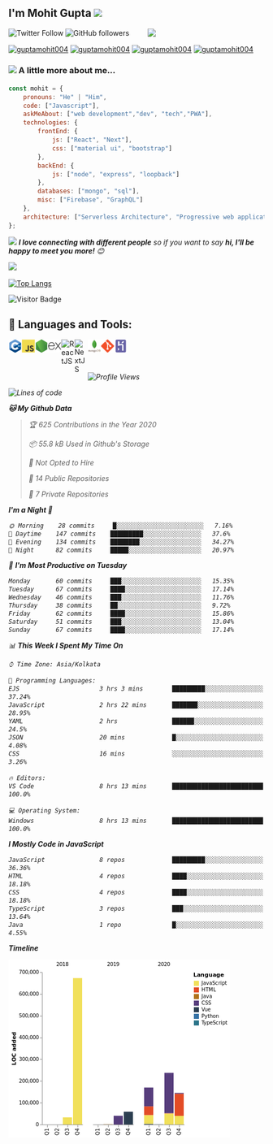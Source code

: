 <h2> I'm Mohit Gupta  <img src="https://camo.githubusercontent.com/e15e75521862be103c834df436a8f9e075c945e5/68747470733a2f2f6d656469612e67697068792e636f6d2f6d656469612f6475334a336358797a686a3735494f6776412f67697068792e676966" width="50">
</h2>

<img align='right' src="https://camo.githubusercontent.com/992babdffd8c74a1502de375fbdf7e4d54773242/68747470733a2f2f6d656469612e67697068792e636f6d2f6d656469612f53576f536b4e36447854737a71494b4571762f67697068792e676966" width="230">


![Twitter Follow](https://img.shields.io/twitter/follow/guptamohit004?label=Follow)
![GitHub followers](https://img.shields.io/github/followers/anmol098?label=Follow&style=social)

<p>
<a href="https://twitter.com/guptamohit004" target="blank"><img align="center" src="https://cdn.jsdelivr.net/npm/simple-icons@3.0.1/icons/twitter.svg" alt="guptamohit004" height="30" width="30" /></a>
<a href="https://linkedin.com/in/guptamohit004" target="blank"><img align="center" src="https://cdn.jsdelivr.net/npm/simple-icons@3.0.1/icons/linkedin.svg" alt="guptamohit004" height="30" width="30" /></a>
<a href="https://fb.com/guptamohit004" target="blank"><img align="center" src="https://cdn.jsdelivr.net/npm/simple-icons@3.0.1/icons/facebook.svg" alt="guptamohit004" height="30" width="30" /></a>
<a href="https://instagram.com/guptamohit004" target="blank"><img align="center" src="https://cdn.jsdelivr.net/npm/simple-icons@3.0.1/icons/instagram.svg" alt="guptamohit004" height="30" width="30" /></a>
</p>


### <img src="https://media.giphy.com/media/VgCDAzcKvsR6OM0uWg/giphy.gif" width="50"> A little more about me...

```javascript
const mohit = {
    pronouns: "He" | "Him",
    code: ["Javascript"],
    askMeAbout: ["web development","dev", "tech","PWA"],
    technologies: {
        frontEnd: {
            js: ["React", "Next"],
            css: ["material ui", "bootstrap"]
        },
        backEnd: {
            js: ["node", "express", "loopback"]
        },
        databases: ["mongo", "sql"],
        misc: ["Firebase", "GraphQL"]
    },
    architecture: ["Serverless Architecture", "Progressive web applications", "Single page applications","Server Side Rendering"]
};
```

<img src="https://media.giphy.com/media/LnQjpWaON8nhr21vNW/giphy.gif" width="60"> <em><b>I love connecting with different people</b> so if you want to say <b>hi, I'll be happy to meet you more!</b> 😊</em>

![](https://github-readme-stats.vercel.app/api?username=guptamohit004&show_icons=true&theme=dark&count_private=true)

[![Top Langs](https://github-readme-stats.vercel.app/api/top-langs/?username=guptamohit004&layout=compact)](https://github.com/guptamohit004/github-readme-stats)

![Visitor Badge](https://visitor-badge.laobi.icu/badge?page_id=guptamohit004.guptamohit004)

## 🚀 Languages and Tools:

<img align="left" alt="CPP" width="26px" src="https://raw.githubusercontent.com/github/explore/80688e429a7d4ef2fca1e82350fe8e3517d3494d/topics/cpp/cpp.png" />

<img align="left" alt="JavaScript" width="26px" src="https://raw.githubusercontent.com/devicons/devicon/master/icons/javascript/javascript-original.svg" />


<img align="left" alt="NodeJS" width="26px" src="https://raw.githubusercontent.com/devicons/devicon/master/icons/nodejs/nodejs-original.svg" />

<img align="left" alt="ExpressJS" width="26px" src="https://raw.githubusercontent.com/devicons/devicon/master/icons/express/express-original.svg"/>

<img align="left" alt="ReactJS" width="26px" src="https://cdn4.iconfinder.com/data/icons/logos-3/600/React.js_logo-512.png"/>

<img align="left" alt="NextJS" width="26px" src="https://cdn.icon-icons.com/icons2/2148/PNG/64/nextjs_icon_132160.png"/>

<img align="left" alt="MongoDB" width="26px" src="https://raw.githubusercontent.com/devicons/devicon/master/icons/mongodb/mongodb-original-wordmark.svg" />


<img align="left" alt="Git" width="26px" src="https://raw.githubusercontent.com/devicons/devicon/master/icons/git/git-original.svg"/>

<img align="left" alt="Heroku" width="26px" src="https://raw.githubusercontent.com/devicons/devicon/master/icons/heroku/heroku-plain.svg" />

<br/>
<br/>
<br/>
<em>

<!--START_SECTION:waka-->
![Profile Views](http://img.shields.io/badge/Profile%20Views-2-blue)

![Lines of code](https://img.shields.io/badge/From%20Hello%20World%20I%27ve%20Written-3.2%20million%20lines%20of%20code-blue)

**🐱 My Github Data** 

> 🏆 625 Contributions in the Year 2020
 > 
> 📦 55.8 kB Used in Github's Storage 
 > 
> 🚫 Not Opted to Hire
 > 
> 📜 14 Public Repositories
 > 
> 🔑 7 Private Repositories 

**I'm a Night 🦉** 

```text
🌞 Morning    28 commits     █░░░░░░░░░░░░░░░░░░░░░░░░   7.16% 
🌆 Daytime    147 commits    █████████░░░░░░░░░░░░░░░░   37.6% 
🌃 Evening    134 commits    ████████░░░░░░░░░░░░░░░░░   34.27% 
🌙 Night      82 commits     █████░░░░░░░░░░░░░░░░░░░░   20.97%

```
📅 **I'm Most Productive on Tuesday** 

```text
Monday       60 commits     ███░░░░░░░░░░░░░░░░░░░░░░   15.35% 
Tuesday      67 commits     ████░░░░░░░░░░░░░░░░░░░░░   17.14% 
Wednesday    46 commits     ███░░░░░░░░░░░░░░░░░░░░░░   11.76% 
Thursday     38 commits     ██░░░░░░░░░░░░░░░░░░░░░░░   9.72% 
Friday       62 commits     ████░░░░░░░░░░░░░░░░░░░░░   15.86% 
Saturday     51 commits     ███░░░░░░░░░░░░░░░░░░░░░░   13.04% 
Sunday       67 commits     ████░░░░░░░░░░░░░░░░░░░░░   17.14%

```


📊 **This Week I Spent My Time On** 

```text
⌚︎ Time Zone: Asia/Kolkata

💬 Programming Languages: 
EJS                      3 hrs 3 mins        █████████░░░░░░░░░░░░░░░░   37.24% 
JavaScript               2 hrs 22 mins       ███████░░░░░░░░░░░░░░░░░░   28.95% 
YAML                     2 hrs               ██████░░░░░░░░░░░░░░░░░░░   24.5% 
JSON                     20 mins             █░░░░░░░░░░░░░░░░░░░░░░░░   4.08% 
CSS                      16 mins             ░░░░░░░░░░░░░░░░░░░░░░░░░   3.26%

🔥 Editors: 
VS Code                  8 hrs 13 mins       █████████████████████████   100.0%

💻 Operating System: 
Windows                  8 hrs 13 mins       █████████████████████████   100.0%

```

**I Mostly Code in JavaScript** 

```text
JavaScript               8 repos             █████████░░░░░░░░░░░░░░░░   36.36% 
HTML                     4 repos             ████░░░░░░░░░░░░░░░░░░░░░   18.18% 
CSS                      4 repos             ████░░░░░░░░░░░░░░░░░░░░░   18.18% 
TypeScript               3 repos             ███░░░░░░░░░░░░░░░░░░░░░░   13.64% 
Java                     1 repo              █░░░░░░░░░░░░░░░░░░░░░░░░   4.55%

```


**Timeline**

![Chart not found](https://github.com/guptamohit004/guptamohit004/blob/master/charts/bar_graph.png) 


<!--END_SECTION:waka-->

